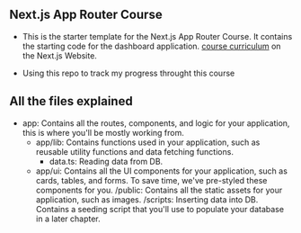 ## Next.js App Router Course

- This is the starter template for the Next.js App Router Course. It contains the starting code for the dashboard application.
[course curriculum](https://nextjs.org/learn) on the Next.js Website.

- Using this repo to track my progress throught this course 


## All the files explained

- app: Contains all the routes, components, and logic for your application, this is where you'll be mostly working from.
    - app/lib: Contains functions used in your application, such as reusable utility functions and data fetching functions.
        - data.ts: Reading data from DB.
    - app/ui: Contains all the UI components for your application, such as cards, tables, and forms. To save time, we've pre-styled these components for you.
/public: Contains all the static assets for your application, such as images.
/scripts: Inserting data into DB. Contains a seeding script that you'll use to populate your database in a later chapter.